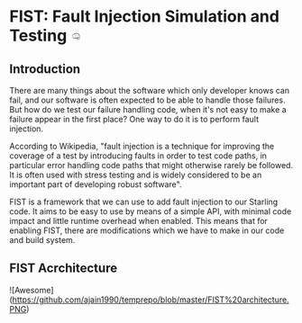# FIST: Fault Injection Simulation and Testing ![Awesome](https://github.com/ajain1990/temprepo/blob/master/136292266318812803fist_test.svg.thumb.png)

## Introduction
There are many things about the software which only developer knows can fail, and our software is often expected to be able to handle those failures. But how do we test our failure handling code, when it's not easy to make a failure appear in the first place? One way to do it is to perform fault injection.

According to Wikipedia, "fault injection is a technique for improving the coverage of a test by introducing faults in order to test code paths, in particular error handling code paths that might otherwise rarely be followed. It is often used with stress testing and is widely considered to be an important part of developing robust software".

FIST is a framework that we can use to add fault injection to our Starling code. It aims to be easy to use by means of a simple API, with minimal code impact and little runtime overhead when enabled. This means that for enabling FIST, there are modifications which we have to make in our code and build system.

## FIST Acrchitecture
![Awesome] (https://github.com/ajain1990/temprepo/blob/master/FIST%20architecture.PNG)
